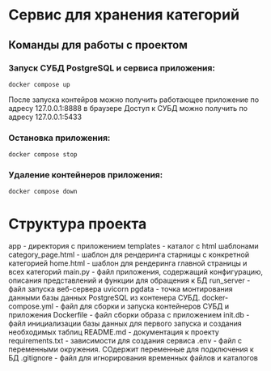 # Сервис для хранения категорий 

## Команды для работы с проектом
### Запуск СУБД PostgreSQL и сервиса приложения:
    docker compose up

После запуска контейров можно получить работающее приложение по адресу 127.0.0.1:8888 в браузере
Доступ к СУБД можно получить по адресу 127.0.0.1:5433

### Остановка приложения:
    docker compose stop

### Удаление контейнеров приложения:
    docker compose down


# Структура проекта
app - директория с приложением
    templates - каталог с html шаблонами
        category_page.html - шаблон для рендеринга старницы с конкретной категорией
        home.html - шаблон для рендеринга главной страницы и всех категорий
    main.py - файл приложения, содержащий конфигурацию, описания представлений и функции для обращения к БД
    run_server - файл запуска веб-сервера uvicorn 
pgdata - точка монтирования данными базы данных PostgreSQL из контенера СУБД.
docker-compose.yml - файл для сборки и запуска контейнеров СУБД и приложения
Dockerfile - файл сборки образа с приложением
init.db - файл инициализации базы данных для первого запуска и создания необходимых таблиц
README.md - документация к проекту
requirements.txt - зависимости для создания сервиса
.env - файл с переменными окружения. СОдержит переменные для подключения к БД
.gitignore - файл для игнорирования временных файлов и каталогов